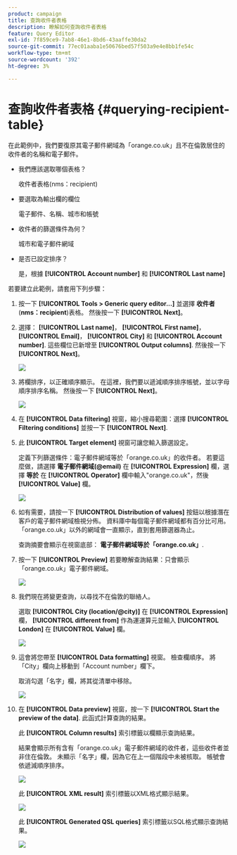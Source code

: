 ```yaml
---
product: campaign
title: 查詢收件者表格
description: 瞭解如何查詢收件者表格
feature: Query Editor
exl-id: 7f859ce9-7ab8-46e1-8bd6-43aaffe30da2
source-git-commit: 77ec01aaba1e50676bed57f503a9e4e8bb1fe54c
workflow-type: tm+mt
source-wordcount: '392'
ht-degree: 3%

---
```


# 查詢收件者表格 {#querying-recipient-table}



在此範例中，我們要復原其電子郵件網域為「orange.co.uk」且不在倫敦居住的收件者的名稱和電子郵件。

* 我們應該選取哪個表格？

   收件者表格(nms：recipient)

* 要選取為輸出欄的欄位

   電子郵件、名稱、城市和帳號

* 收件者的篩選條件為何？

   城市和電子郵件網域

* 是否已設定排序？

   是，根據 **[!UICONTROL Account number]** 和 **[!UICONTROL Last name]**

若要建立此範例，請套用下列步驟：

1. 按一下 **[!UICONTROL Tools > Generic query editor...]** 並選擇 **收件者** (**nms：recipient**)表格。 然後按一下 **[!UICONTROL Next]**。
1. 選擇： **[!UICONTROL Last name]**， **[!UICONTROL First name]**， **[!UICONTROL Email]**， **[!UICONTROL City]** 和 **[!UICONTROL Account number]**. 這些欄位已新增至 **[!UICONTROL Output columns]**. 然後按一下 **[!UICONTROL Next]**。

   ![](assets/query_editor_03.png)

1. 將欄排序，以正確順序顯示。 在這裡，我們要以遞減順序排序帳號，並以字母順序排序名稱。 然後按一下 **[!UICONTROL Next]**。

   ![](assets/query_editor_04.png)

1. 在 **[!UICONTROL Data filtering]** 視窗，縮小搜尋範圍：選擇 **[!UICONTROL Filtering conditions]** 並按一下 **[!UICONTROL Next]**.
1. 此 **[!UICONTROL Target element]** 視窗可讓您輸入篩選設定。

   定義下列篩選條件：電子郵件網域等於「orange.co.uk」的收件者。 若要這麼做，請選擇 **電子郵件網域(@email)** 在 **[!UICONTROL Expression]** 欄，選擇 **等於** 在 **[!UICONTROL Operator]** 欄中輸入&quot;orange.co.uk&quot;，然後 **[!UICONTROL Value]** 欄。

   ![](assets/query_editor_05.png)

1. 如有需要，請按一下 **[!UICONTROL Distribution of values]** 按鈕以根據潛在客戶的電子郵件網域檢視分佈。 資料庫中每個電子郵件網域都有百分比可用。 「orange.co.uk」以外的網域會一直顯示，直到套用篩選器為止。

   查詢摘要會顯示在視窗底部： **電子郵件網域等於「orange.co.uk」**.

1. 按一下 **[!UICONTROL Preview]** 若要瞭解查詢結果：只會顯示「orange.co.uk」電子郵件網域。

   ![](assets/query_editor_nveau_17.png)

1. 我們現在將變更查詢，以尋找不在倫敦的聯絡人。

   選取 **[!UICONTROL City (location/@city)]** 在 **[!UICONTROL Expression]** 欄， **[!UICONTROL different from]** 作為運運算元並輸入 **[!UICONTROL London]** 在 **[!UICONTROL Value]** 欄。

   ![](assets/query_editor_08.png)

1. 這會將您帶至 **[!UICONTROL Data formatting]** 視窗。 檢查欄順序。 將「City」欄向上移動到「Account number」欄下。

   取消勾選「名字」欄，將其從清單中移除。

   ![](assets/query_editor_nveau_15.png)

1. 在 **[!UICONTROL Data preview]** 視窗，按一下 **[!UICONTROL Start the preview of the data]**. 此函式計算查詢的結果。

   此 **[!UICONTROL Column results]** 索引標籤以欄顯示查詢結果。

   結果會顯示所有含有「orange.co.uk」電子郵件網域的收件者，這些收件者並非住在倫敦。 未顯示「名字」欄，因為它在上一個階段中未被核取。 帳號會依遞減順序排序。

   ![](assets/query_editor_nveau_12.png)

   此 **[!UICONTROL XML result]** 索引標籤以XML格式顯示結果。

   ![](assets/query_editor_nveau_13.png)

   此 **[!UICONTROL Generated QSL queries]** 索引標籤以SQL格式顯示查詢結果。

   ![](assets/query_editor_nveau_14.png)
